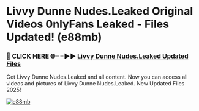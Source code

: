 # Livvy Dunne Nudes.Leaked Original Videos 0nlyFans Leaked - Files Updated! (e88mb)

<h3>🔴 CLICK HERE 🌐==►► <a href="https://tinyurl.com/y5r63du9" rel="nofollow">Livvy Dunne Nudes.Leaked Updated Files</a></h3>

Get Livvy Dunne Nudes.Leaked and all content. Now you can access all videos and pictures of Livvy Dunne Nudes.Leaked. New Updated Files 2025!

[![e88mb](https://i.imgur.com/UVo9nyh.gif)](https://tinyurl.com/y5r63du9)
